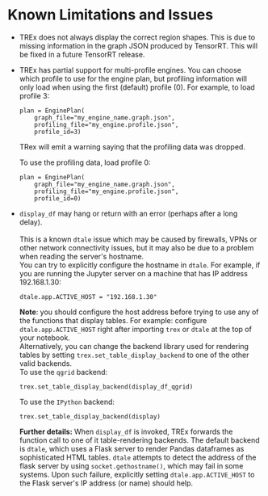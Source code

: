 # Known Limitations and Issues

* TREx does not always display the correct region shapes. This is due to missing information in the graph JSON produced by TensorRT. This will be fixed in a future TensorRT release.
* TREx has partial support for multi-profile engines. You can choose which profile to use for the engine plan, but profiling information will only load when using the first (default) profile (0). For example, to load profile 3:

    ```
    plan = EnginePlan(
        graph_file="my_engine_name.graph.json",
        profiling_file="my_engine.profile.json",
        profile_id=3)

    ```
    TRex will emit a warning saying that the profiling data was dropped.

    To use the profiling data, load profile 0:

    ```
    plan = EnginePlan(
        graph_file="my_engine_name.graph.json",
        profiling_file="my_engine.profile.json",
        profile_id=0)

    ```
* `display_df` may hang or return with an error (perhaps after a long delay).
<br><br>
This is a known `dtale` issue which may be caused by firewalls, VPNs or other network connectivity issues, but it may also be due to a problem when reading the server's hostname.<br>
You can try to explicitly configure the hostname in `dtale`. For example, if you are running the Jupyter server on a machine that has IP address 192.168.1.30:
    ```
    dtale.app.ACTIVE_HOST = "192.168.1.30"
    ```
    **Note**: you should configure the host address before trying to use any of the functions that display tables. For example: configure `dtale.app.ACTIVE_HOST` right after importing `trex` or `dtale` at the top of your notebook.
    <br>
    Alternatively, you can change the backend library used for rendering tables by setting `trex.set_table_display_backend` to one of the other valid backends.
    <br>
    To use the `qgrid` backend:
    ```
    trex.set_table_display_backend(display_df_qgrid)
    ```

    To use the `IPython` backend:
    ```
    trex.set_table_display_backend(display)
    ```
    **Further details:** When `display_df` is invoked, TREx forwards the function call to one of it table-rendering backends. The default backend is `dtale`, which uses a Flask server to render Pandas dataframes as sophisticated HTML tables. `dtale` attempts to detect the address of the flask server by using `socket.gethostname()`, which may fail in some systems. Upon such failure, explicitly setting `dtale.app.ACTIVE_HOST` to the Flask server's IP address (or name) should help.
